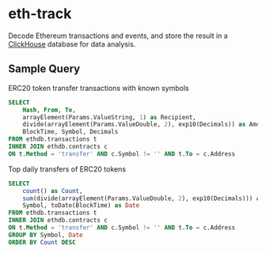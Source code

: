 # eth-track

Decode Ethereum transactions and events, and store the result in a [ClickHouse](https://clickhouse.com/docs/en/) database for data analysis.

## Sample Query

ERC20 token transfer transactions with known symbols

```sql
SELECT 
    Hash, From, To, 
    arrayElement(Params.ValueString, 1) as Recipient, 
    divide(arrayElement(Params.ValueDouble, 2), exp10(Decimals)) as Amount, 
    BlockTime, Symbol, Decimals 
FROM ethdb.transactions t 
INNER JOIN ethdb.contracts c 
ON t.Method = 'transfer' AND c.Symbol != '' AND t.To = c.Address
```

Top daily transfers of ERC20 tokens

```sql
SELECT 
    count() as Count, 
    sum(divide(arrayElement(Params.ValueDouble, 2), exp10(Decimals))) as Amount, 
    Symbol, toDate(BlockTime) as Date 
FROM ethdb.transactions t 
INNER JOIN ethdb.contracts c 
ON t.Method = 'transfer' AND c.Symbol != '' AND t.To = c.Address 
GROUP BY Symbol, Date 
ORDER BY Count DESC
```